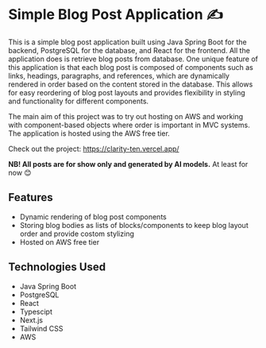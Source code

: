 # Simple Blog Post Application ✍️

This is a simple blog post application built using Java Spring Boot for the backend, PostgreSQL for the database, and React for the frontend. All the application does is retrieve blog posts from database. One unique feature of this application is that each blog post is composed of components such as links, headings, paragraphs, and references, which are dynamically rendered in order based on the content stored in the database. This allows for easy reordering of blog post layouts and provides flexibility in styling and functionality for different components.

The main aim of this project was to try out hosting on AWS and working with component-based objects where order is important in MVC systems. The application is hosted using the AWS free tier.

Check out the project:  https://clarity-ten.vercel.app/

**NB! All posts are for show only and generated by AI models.** At least for now 😊

## Features

- Dynamic rendering of blog post components
- Storing blog bodies as lists of blocks/components to keep blog layout order and provide costom stylizing
- Hosted on AWS free tier

## Technologies Used

- Java Spring Boot
- PostgreSQL
- React
- Typescipt
- Next.js
- Tailwind CSS
- AWS

  

